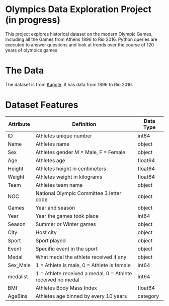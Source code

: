 # Olympics Data Exploration Project (in progress)
This project explores historical dataset on the modern Olympic Games, including all the Games from Athens 1896 to Rio 2016. Python queries are executed to answer questions and look at trends over the course of 120 years of olympics games

# The Data
The dataset is from [Kaggle](https://www.kaggle.com/datasets/heesoo37/120-years-of-olympic-history-athletes-and-results?resource=download). It has data from 1896 to Rio 2016.

# Dataset Features
| Attribute | Definition | Data Type |
| ----- | ----- | ----- |
| ID | Athletes unique number| int64 |
| Name | Athletes name | object |
| Sex | Athletes gender M = Male, F = Female | object |
| Age | Athletes age | float64 |
| Height | Athletes height in centimeters | float64 |
| Weight | Athletes weight in kilograms | float64 |
| Team | Athletes team name | object |
| NOC | National Olympic Committee 3 letter code | object |
| Games | Year and season | object |
| Year | Year the games took place | int64 |
| Season | Summer or Winter games | object |
| City | Host city | object |
| Sport | Sport played | object |
| Event | Specific event in the sport | object |
| Medal | What medal the athlete received if any| object |
| Sex_Male | 1 = Athlete is male, 0 = Athlete is female | int64 |
| medalist | 1 = Athlete received a medal, 0 = Athlete received no medal | int64 |
| BMI | Athletes Body Mass Index | float64 |
| AgeBins | Athletes age binned by every 10 years | category |
